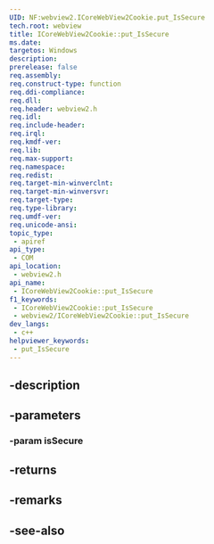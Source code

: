 ```yaml
---
UID: NF:webview2.ICoreWebView2Cookie.put_IsSecure
tech.root: webview
title: ICoreWebView2Cookie::put_IsSecure
ms.date: 
targetos: Windows
description: 
prerelease: false
req.assembly: 
req.construct-type: function
req.ddi-compliance: 
req.dll: 
req.header: webview2.h
req.idl: 
req.include-header: 
req.irql: 
req.kmdf-ver: 
req.lib: 
req.max-support: 
req.namespace: 
req.redist: 
req.target-min-winverclnt: 
req.target-min-winversvr: 
req.target-type: 
req.type-library: 
req.umdf-ver: 
req.unicode-ansi: 
topic_type:
 - apiref
api_type:
 - COM
api_location:
 - webview2.h
api_name:
 - ICoreWebView2Cookie::put_IsSecure
f1_keywords:
 - ICoreWebView2Cookie::put_IsSecure
 - webview2/ICoreWebView2Cookie::put_IsSecure
dev_langs:
 - c++
helpviewer_keywords:
 - put_IsSecure
---
```


## -description

## -parameters

### -param isSecure

## -returns

## -remarks

## -see-also

